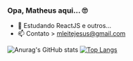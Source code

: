 ### Opa, Matheus aqui... 🙄

- 🌱 Estudando ReactJS e outros... 
- 📫 Contato > mleitejesus@gmail.com


![Anurag's GitHub stats](https://github-readme-stats.vercel.app/api?username=MatheusLJ&show_icons=true&theme=tokyonight)
[![Top Langs](https://github-readme-stats.vercel.app/api/top-langs/?username=MatheusLJ&show_icons=true&theme=tokyonight)](https://github.com/MatheusLJ/github-readme-stats)




